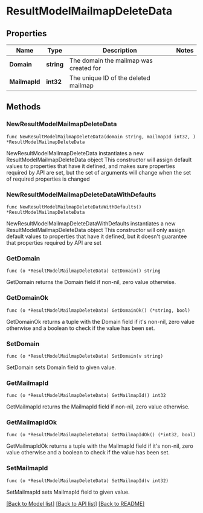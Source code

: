 # ResultModelMailmapDeleteData

## Properties

Name | Type | Description | Notes
------------ | ------------- | ------------- | -------------
**Domain** | **string** | The domain the mailmap was created for | 
**MailmapId** | **int32** | The unique ID of the deleted mailmap | 

## Methods

### NewResultModelMailmapDeleteData

`func NewResultModelMailmapDeleteData(domain string, mailmapId int32, ) *ResultModelMailmapDeleteData`

NewResultModelMailmapDeleteData instantiates a new ResultModelMailmapDeleteData object
This constructor will assign default values to properties that have it defined,
and makes sure properties required by API are set, but the set of arguments
will change when the set of required properties is changed

### NewResultModelMailmapDeleteDataWithDefaults

`func NewResultModelMailmapDeleteDataWithDefaults() *ResultModelMailmapDeleteData`

NewResultModelMailmapDeleteDataWithDefaults instantiates a new ResultModelMailmapDeleteData object
This constructor will only assign default values to properties that have it defined,
but it doesn't guarantee that properties required by API are set

### GetDomain

`func (o *ResultModelMailmapDeleteData) GetDomain() string`

GetDomain returns the Domain field if non-nil, zero value otherwise.

### GetDomainOk

`func (o *ResultModelMailmapDeleteData) GetDomainOk() (*string, bool)`

GetDomainOk returns a tuple with the Domain field if it's non-nil, zero value otherwise
and a boolean to check if the value has been set.

### SetDomain

`func (o *ResultModelMailmapDeleteData) SetDomain(v string)`

SetDomain sets Domain field to given value.


### GetMailmapId

`func (o *ResultModelMailmapDeleteData) GetMailmapId() int32`

GetMailmapId returns the MailmapId field if non-nil, zero value otherwise.

### GetMailmapIdOk

`func (o *ResultModelMailmapDeleteData) GetMailmapIdOk() (*int32, bool)`

GetMailmapIdOk returns a tuple with the MailmapId field if it's non-nil, zero value otherwise
and a boolean to check if the value has been set.

### SetMailmapId

`func (o *ResultModelMailmapDeleteData) SetMailmapId(v int32)`

SetMailmapId sets MailmapId field to given value.



[[Back to Model list]](../README.md#documentation-for-models) [[Back to API list]](../README.md#documentation-for-api-endpoints) [[Back to README]](../README.md)


